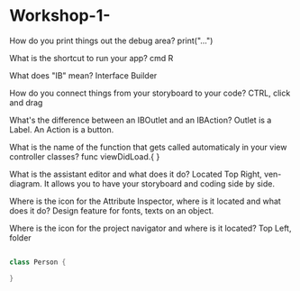 # Workshop-1-
How do you print things out the debug area?
print("...")

What is the shortcut to run your app?
cmd R

What does "IB" mean?
Interface Builder

How do you connect things from your storyboard to your code?
CTRL, click and drag

What's the difference between an IBOutlet and an IBAction?
Outlet is a Label. An Action is a button.  

What is the name of the function that gets called automaticaly in your view controller classes?
func viewDidLoad.{
}

What is the assistant editor and what does it do?
Located Top Right, ven-diagram. It allows you to have your storyboard and coding side by side. 

Where is the icon for the Attribute Inspector, where is it located and what does it do?
Design feature for fonts, texts on an object. 

Where is the icon for the project navigator and where is it located?
Top Left, folder


```swift

class Person {

}


```
